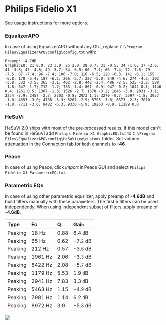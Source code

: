 # Philips Fidelio X1
See [usage instructions](https://github.com/jaakkopasanen/AutoEq#usage) for more options.

### EqualizerAPO
In case of using EqualizerAPO without any GUI, replace `C:\Program Files\EqualizerAPO\config\config.txt`
with:
```
Preamp: -4.7dB
GraphicEQ: 21 0.0; 23 3.0; 25 2.0; 28 0.7; 31 -0.5; 34 -1.6; 37 -2.6; 41 -3.8; 45 -4.8; 49 -5.7; 54 -6.5; 60 -7.1; 66 -7.4; 72 -7.5; 79 -7.5; 87 -7.4; 96 -7.4; 106 -7.0; 116 -6.5; 128 -6.3; 141 -6.1; 155 -5.8; 170 -5.4; 187 -6.2; 206 -5.7; 227 -5.0; 249 -4.6; 274 -4.2; 302 -3.8; 332 -3.5; 365 -3.1; 402 -2.8; 442 -2.4; 486 -2.5; 535 -2.2; 588 -1.8; 647 -1.7; 712 -1.7; 783 -1.4; 861 -0.9; 947 -0.2; 1042 0.1; 1146 0.4; 1261 0.5; 1387 -1.3; 1526 -2.7; 1678 -3.2; 1846 -3.0; 2031 -3.1; 2234 -2.9; 2457 -2.7; 2703 -0.8; 2973 1.1; 3270 -0.7; 3597 -1.8; 3957 -1.8; 4353 -3.0; 4788 -3.3; 5267 -2.9; 5793 -3.8; 6373 -2.3; 7010 -1.8; 7711 -3.6; 8482 -6.3; 9330 -5.9; 10263 -0.9; 11289 0.0
```

### HeSuVi
HeSuVi 2.0 ships with most of the pre-processed results. If this model can't be found in HeSuVi add
`Philips Fidelio X1 GraphicEQ.txt` to `C:\Program Files\EqualizerAPO\config\HeSuVi\eq\custom\` folder.
Set volume attenuation in the Connection tab for both channels to **-46**

### Peace
In case of using Peace, click *Import* in Peace GUI and select `Philips Fidelio X1 ParametricEQ.txt`.

### Parametric EQs
In case of using other parametric equalizer, apply preamp of **-4.6dB** and build filters manually
with these parameters. The first 5 filters can be used independently.
When using independent subset of filters, apply preamp of **-4.6dB**.

| Type    | Fc      |    Q | Gain    |
|:--------|:--------|:-----|:--------|
| Peaking | 18 Hz   | 0.88 | 6.4 dB  |
| Peaking | 65 Hz   | 0.62 | -7.2 dB |
| Peaking | 212 Hz  | 0.57 | -3.6 dB |
| Peaking | 1961 Hz | 2.06 | -3.3 dB |
| Peaking | 8422 Hz | 2.08 | -5.7 dB |
| Peaking | 1179 Hz | 5.53 | 1.9 dB  |
| Peaking | 2941 Hz | 7.83 | 3.3 dB  |
| Peaking | 5463 Hz | 1.15 | -4.9 dB |
| Peaking | 7981 Hz | 1.14 | 6.2 dB  |
| Peaking | 8972 Hz | 3.9  | -5.8 dB |

![](https://raw.githubusercontent.com/jaakkopasanen/AutoEq/master/results/innerfidelity/sbaf-serious/Philips%20Fidelio%20X1/Philips%20Fidelio%20X1.png)
